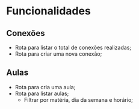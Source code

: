 # Funcionalidades 

##  Conexões 

- Rota para listar o total de conexões realizadas;
- Rota para criar uma nova conexão;
## Aulas
- Rota para cria uma aula;
- Rota para listar aulas;
  - Filtrar por matéria, dia da semana e horário;